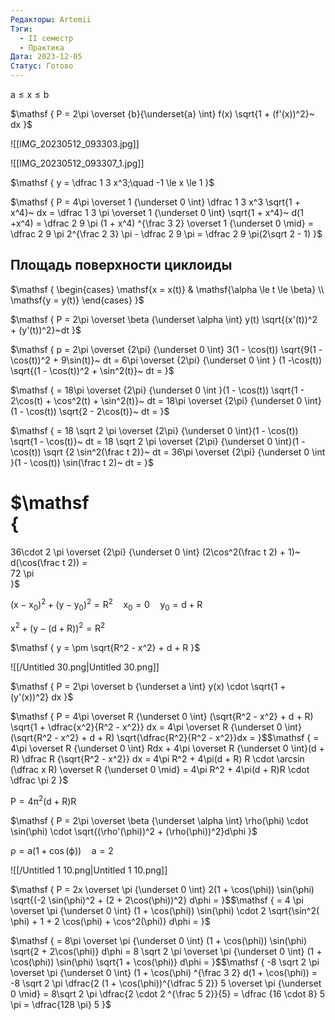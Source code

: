 ```yaml
---
Редакторы: Artemii
Тэги:
  - II семестр
  - Практика
Дата: 2023-12-05
Статус: Готово
---
```

$\mathsf  
{  
a \le x \le b  
}$

$\mathsf  
{  
P = 2\pi \overset {b}{\underset{a} \int} f(x) \sqrt{1 + (f'(x))^2}~ dx  
}$

![[IMG_20230512_093303.jpg]]

  

![[IMG_20230512_093307_1.jpg]]

$\mathsf  
{  
y = \dfrac 1 3 x^3;\quad -1 \le x \le 1  
}$

$\mathsf  
{  
P = 4\pi \overset 1 {\underset 0 \int} \dfrac 1 3 x^3 \sqrt{1 + x^4}~ dx = \dfrac 1 3 \pi \overset 1 {\underset 0 \int} \sqrt{1 + x^4}~ d(1 +x^4) = \dfrac 2 9 \pi (1 + x^4) ^{\frac 3 2} \overset 1 {\underset 0 \mid} = \dfrac 2 9 \pi 2^{\frac 2 3} \pi - \dfrac 2 9 \pi = \dfrac 2 9 \pi(2\sqrt 2 - 1)  
}$

  

  

## Площадь поверхности циклоиды

  

$\mathsf  
{  
\begin{cases}  
\mathsf{x = x(t)} & \mathsf{\alpha \le t \le \beta} \\  
\mathsf{y = y(t)}  
\end{cases}  
}$

$\mathsf  
{  
P = 2\pi \overset \beta {\underset \alpha \int} y(t) \sqrt{(x'(t))^2 + (y'(t))^2}~dt  
}$

  

  

  

$\mathsf  
{  
p = 2\pi \overset {2\pi} {\underset 0 \int} 3(1 - \cos(t)) \sqrt{9(1 - \cos(t))^2 + 9\sin(t)}~ dt = 6\pi \overset {2\pi} {\underset 0 \int } (1 -\cos(t)) \sqrt{(1 - \cos(t))^2 + \sin^2(t)}~ dt =  
}$

$\mathsf  
{  
= 18\pi \overset {2\pi} {\underset 0 \int }(1 - \cos(t)) \sqrt{1 - 2\cos(t) + \cos^2(t) + \sin^2(t)}~ dt = 18\pi \overset {2\pi} {\underset 0 \int} (1 - \cos(t)) \sqrt{2 - 2\cos(t)}~ dt =  
}$

$\mathsf  
{  
= 18 \sqrt 2 \pi \overset {2\pi} {\underset 0 \int}(1 - \cos(t)) \sqrt{1 - \cos(t)}~ dt = 18 \sqrt 2 \pi \overset {2\pi} {\underset 0 \int}(1 - \cos(t)) \sqrt {2 \sin^2(\frac t 2)}~ dt = 36\pi \overset {2\pi} {\underset 0 \int }(1 - \cos(t)) \sin(\frac t 2)~ dt =  
}$

$\mathsf  
{  
=  
36\cdot 2 \pi \overset {2\pi} {\underset 0 \int} (2\cos^2(\frac t 2) + 1)~ d(\cos(\frac t 2)) =  
72 \pi  
}$

  

  

  

  

$\mathsf  
{  
(x - x_0)^2 + (y - y_0)^2 = R^2 \quad x_0 = 0 \quad y_0 = d + R  
}$

$\mathsf  
{  
x^2 + (y - (d + R))^2 = R^2  
}$

$\mathsf  
{  
y = \pm \sqrt{R^2 - x^2} + d + R  
}$

  

![[/Untitled 30.png|Untitled 30.png]]

$\mathsf  
{  
P = 2\pi \overset b {\underset a \int} y(x) \cdot \sqrt{1 + (y'(x))^2} dx  
}$

$\mathsf  
{  
P = 4\pi \overset R {\underset 0 \int} (\sqrt{R^2 - x^2} + d + R) \sqrt{1 + \dfrac{x^2}{R^2 - x^2}} dx = 4\pi \overset R {\underset 0 \int} (\sqrt{R^2 - x^2} + d + R) \sqrt{\dfrac{R^2}{R^2 - x^2}}dx =  
}$$\mathsf  
{  
= 4\pi \overset R {\underset 0 \int} Rdx + 4\pi \overset R {\underset 0 \int}(d + R) \dfrac R {\sqrt{R^2 - x^2}} dx = 4\pi R^2 + 4\pi(d + R) R \cdot \arcsin (\dfrac x R) \overset R {\underset 0 \mid} = 4\pi R^2 + 4\pi(d + R)R \cdot \dfrac \pi 2  
}$

$\mathsf  
{  
P = 4\pi^2(d + R) R  
}$

  

  

$\mathsf  
{  
P = 2\pi \overset \beta {\underset \alpha \int} \rho(\phi) \cdot \sin(\phi) \cdot \sqrt{(\rho'(\phi))^2 + (\rho(\phi))^2}d\phi  
}$

$\mathsf  
{  
\rho = a(1 + \cos(\phi)) \quad a = 2  
}$

  

![[/Untitled 1 10.png|Untitled 1 10.png]]

$\mathsf  
{  
P = 2x \overset \pi {\underset 0 \int} 2(1 + \cos(\phi)) \sin(\phi) \sqrt{(-2 \sin(\phi)^2 + (2 + 2\cos(\phi))^2} d\phi =  
}$$\mathsf  
{  
= 4 \pi \overset \pi {\underset 0 \int} (1 + \cos(\phi)) \sin(\phi) \cdot 2 \sqrt{\sin^2( \phi) + 1 + 2 \cos(\phi) + \cos^2(\phi)} d\phi =  
}$

$\mathsf  
{  
= 8\pi \overset \pi {\underset 0 \int} (1 + \cos(\phi)) \sin(\phi) \sqrt{2 + 2\cos(\phi)} d\phi =  
8 \sqrt 2 \pi \overset \pi {\underset 0 \int} (1 + \cos(\phi)) \sin(\phi) \sqrt{1 + \cos(\phi)} d\phi =  
}$$\mathsf  
{  
-8 \sqrt 2 \pi \overset \pi {\underset 0 \int} (1 + \cos(\phi) ^{\frac 3 2} d(1 + \cos(\phi)) = -8 \sqrt 2 \pi \dfrac{2 (1 + \cos(\phi))^{\dfrac 5 2}} 5 \overset \pi {\underset 0 \mid} = 8\sqrt 2 \pi \dfrac{2 \cdot 2 ^{\frac 5 2}}{5} = \dfrac {16 \cdot 8} 5 \pi = \dfrac{128 \pi} 5  
}$